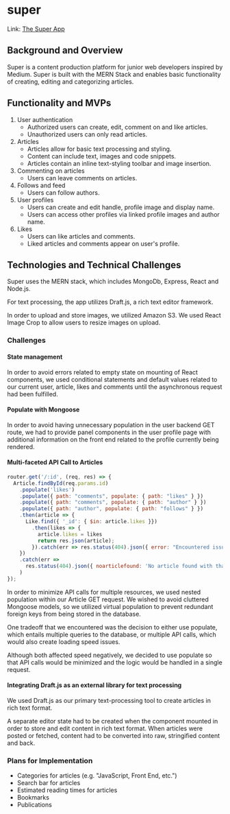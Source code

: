 # super

Link: [The Super App](https://thesuperapp.herokuapp.com)

## Background and Overview 
  Super is a content production platform for junior web developers inspired by Medium. Super is built with the MERN Stack and enables basic functionality of creating, editing and categorizing articles.

## Functionality and MVPs 
  1. User authentication
      * Authorized users can create, edit, comment on and like articles.
      * Unauthorized users can only read articles.
  2. Articles 
      * Articles allow for basic text processing and styling.
      * Content can include text, images and code snippets.
      * Articles contain an inline text-styling toolbar and image insertion.
  3. Commenting on articles 
      * Users can leave comments on articles.
  4. Follows and feed 
      * Users can follow authors.
  5. User profiles
      * Users can create and edit handle, profile image and display name.
      * Users can access other profiles via linked profile images and author name.
  6. Likes 
      * Users can like articles and comments.
      * Liked articles and comments appear on user's profile.
 

## Technologies and Technical Challenges

Super uses the MERN stack, which includes MongoDb, Express, React and Node.js.

For text processing, the app utilizes Draft.js, a rich text editor framework.

In order to upload and store images, we utilized Amazon S3. We used React Image
Crop to allow users to resize images on upload.

### Challenges

#### State management
  In order to avoid errors related to empty state on mounting of React components,
  we used conditional statements and default values related to our current user,
  article, likes and comments until the asynchronous request had been fulfilled.


#### Populate with Mongoose
  In order to avoid having unnecessary population in the user backend GET route,
  we had to provide panel components in the user profile page with additional
  information on the front end related to the profile currently being rendered.

#### Multi-faceted API Call to Articles

```JavaScript
router.get('/:id', (req, res) => {
  Article.findById(req.params.id)
    .populate('likes')
    .populate({ path: "comments", populate: { path: "likes" } })
    .populate({ path: "comments", populate: { path: "author" } })
    .populate({ path: "author", populate: { path: "follows" } })
    .then(article => {
      Like.find({ '_id': { $in: article.likes }})
        .then(likes => {
          article.likes = likes
          return res.json(article);
        }).catch(err => res.status(404).json({ error: "Encountered issue populating article likes"}))
    })
    .catch(err =>
      res.status(404).json({ noarticlefound: 'No article found with that ID' })
    )
});
```

In order to minimize API calls for multiple resources, we used nested population
within our Article GET request. We wished to avoid cluttered Mongoose models,
so we utilized virtual population to prevent redundant foreign keys from being
stored in the database.

One tradeoff that we encountered was the decision to either use populate, which
entails multiple queries to the database, or multiple API calls, which would
also create loading speed issues.

Although both affected speed negatively, we decided to use populate so that
API calls would be minimized and the logic would be handled in a single request.

#### Integrating Draft.js as an external library for text processing

We used Draft.js as our primary text-processing tool to create articles in rich
text format.

A separate editor state had to be created when the component mounted in order
to store and edit content in rich text format. When articles were posted or
fetched, content had to be converted into raw, stringified content and back.

### Plans for Implementation

  * Categories for articles (e.g. "JavaScript, Front End, etc.")
  * Search bar for articles
  * Estimated reading times for articles
  * Bookmarks
  * Publications
